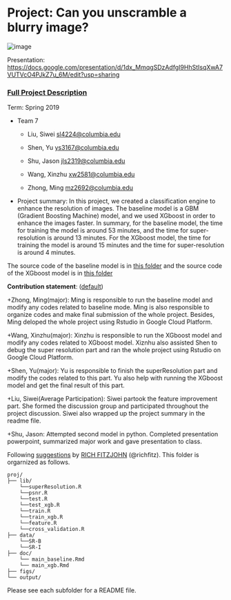 # Project: Can you unscramble a blurry image? 
![image](figs/example.png)

Presentation:
https://docs.google.com/presentation/d/1dx_MmqgSDzAdfgI9HhStIsqXwA7VUTVcO4PJkZ7u_6M/edit?usp=sharing

### [Full Project Description](doc/project3_desc.md)

Term: Spring 2019

+ Team 7

	+ Liu, Siwei sl4224@columbia.edu

	+ Shen, Yu ys3167@columbia.edu

	+ Shu, Jason jls2319@columbia.edu

	+ Wang, Xinzhu xw2581@columbia.edu

	+ Zhong, Ming mz2692@columbia.edu


+ Project summary: In this project, we created a classification engine to enhance the resolution of images. The baseline model is a GBM (Gradient Boosting Machine) model, and we used XGboost in order to enhance the images faster. In summary, for the baseline model, the time for training the model is around 53 minutes, and the time for super-resolution is around 13 minutes. For the XGboost model, the time for training the model is around 15 minutes and the time for super-resolution is around 4 minutes.

The source code of the baseline model is in [this folder](doc/main_baseline.Rmd) and the source code of the XGboost model is in [this folder](doc/main_xgb.Rmd)
	
**Contribution statement**: ([default](doc/a_note_on_contributions.md)) 

+Zhong, Ming(major): Ming is responsible to run the baseline model and modify any codes related to baseline mode. Ming is also responsible to organize codes and make final submission of the whole project. Besides, Ming deloped the whole project using Rstudio in Google Cloud Platform.

+Wang, Xinzhu(major): Xinzhu is responsible to run the XGboost model and modify any codes related to XGboost model. Xiznhu also assisted Shen to debug the super resolution part and ran the whole project using Rstudio on Google Cloud Platform. 

+Shen, Yu(major): Yu is responsible to finish the superResolution part and modify the codes related to this part. Yu also help with running the XGboost model and get the final result of this part.

+Liu, Siwei(Average Participation): Siwei partook the feature improvement part. She formed the discussion group and participated throughout the project discussion. Siwei also wrapped up the project summary in the readme file.

+Shu, Jason: Attempted second model in python. Completed presentation powerpoint, summarized major work and gave presentation to class.

Following [suggestions](http://nicercode.github.io/blog/2013-04-05-projects/) by [RICH FITZJOHN](http://nicercode.github.io/about/#Team) (@richfitz). This folder is orgarnized as follows.

```
proj/
├── lib/
    └──superResolution.R
    └──psnr.R
    └──test.R
    └──test_xgb.R
    └──train.R
    └──train_xgb.R
    └──feature.R
    └──cross_validation.R
├── data/
    └──SR-B
    └──SR-I
├── doc/
    └── main_baseline.Rmd
    └── main_xgb.Rmd
├── figs/
└── output/
```

Please see each subfolder for a README file.
